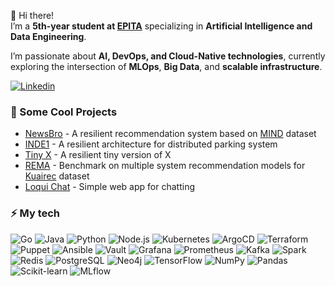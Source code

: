 👋 Hi there!  
I’m a **5th-year student at [EPITA](https://www.epita.fr/en/)** specializing in **Artificial Intelligence and Data Engineering**.  

I’m passionate about **AI, DevOps, and Cloud-Native technologies**, currently exploring the intersection of **MLOps**, **Big Data**, and **scalable infrastructure**.  

[![Linkedin](https://img.shields.io/badge/-MateoLelong-blue?style=flat-square&logo=Linkedin&logoColor=white&link=https://www.linkedin.com/in/matéo-lelong-4b05ba256/)](https://www.linkedin.com/in//)

### 🚀 Some Cool Projects
- [NewsBro](https://github.com/TheRayquaza/newsbro) - A resilient recommendation system based on [MIND](https://msnews.github.io/) dataset
- [INDE1](https://github.com/syacef/INDE1) - A resilient architecture for distributed parking system
- [Tiny X](https://github.com/TheRayquaza/tinyx) - A resilient tiny version of X
- [REMA](https://github.com/TheRayquaza/rema1) - Benchmark on multiple system recommendation models for [Kuairec](https://kuairec.com/) dataset
- [Loqui Chat](https://github.com/TheRayquaza/loqui_chat) - Simple web app for chatting

### ⚡ My tech

![Go](https://img.shields.io/badge/Go-22C55E?style=flat-square&logo=go&logoColor=white)
![Java](https://img.shields.io/badge/Java-22C55E?style=flat-square&logo=java&logoColor=white)
![Python](https://img.shields.io/badge/Python-22C55E?style=flat-square&logo=python&logoColor=white)
![Node.js](https://img.shields.io/badge/Node.js-22C55E?style=flat-square&logo=nodedotjs&logoColor=white)
![Kubernetes](https://img.shields.io/badge/Kubernetes-0078D4?style=flat-square&logo=kubernetes&logoColor=white)
![ArgoCD](https://img.shields.io/badge/ArgoCD-0078D4?style=flat-square&logo=argo&logoColor=white)
![Terraform](https://img.shields.io/badge/Terraform-0078D4?style=flat-square&logo=terraform&logoColor=white)
![Puppet](https://img.shields.io/badge/Puppet-0078D4?style=flat-square&logo=puppet&logoColor=white)
![Ansible](https://img.shields.io/badge/Ansible-0078D4?style=flat-square&logo=ansible&logoColor=white)
![Vault](https://img.shields.io/badge/Vault-F97316?style=flat-square&logo=vault&logoColor=white)
![Grafana](https://img.shields.io/badge/Grafana-F97316?style=flat-square&logo=grafana&logoColor=white)
![Prometheus](https://img.shields.io/badge/Prometheus-F97316?style=flat-square&logo=prometheus&logoColor=white)
![Kafka](https://img.shields.io/badge/Apache%20Kafka-8B5CF6?style=flat-square&logo=apachekafka&logoColor=white)
![Spark](https://img.shields.io/badge/Apache%20Spark-8B5CF6?style=flat-square&logo=apachespark&logoColor=white)
![Redis](https://img.shields.io/badge/Redis-8B5CF6?style=flat-square&logo=redis&logoColor=white)
![PostgreSQL](https://img.shields.io/badge/PostgreSQL-8B5CF6?style=flat-square&logo=postgresql&logoColor=white)
![Neo4j](https://img.shields.io/badge/Neo4j-8B5CF6?style=flat-square&logo=neo4j&logoColor=white)
![TensorFlow](https://img.shields.io/badge/TensorFlow-14B8A6?style=flat-square&logo=tensorflow&logoColor=white)
![NumPy](https://img.shields.io/badge/NumPy-14B8A6?style=flat-square&logo=numpy&logoColor=white)
![Pandas](https://img.shields.io/badge/Pandas-14B8A6?style=flat-square&logo=pandas&logoColor=white)
![Scikit-learn](https://img.shields.io/badge/Scikit--learn-14B8A6?style=flat-square&logo=scikitlearn&logoColor=white)
![MLflow](https://img.shields.io/badge/MLflow-14B8A6?style=flat-square&logo=mlflow&logoColor=white)

